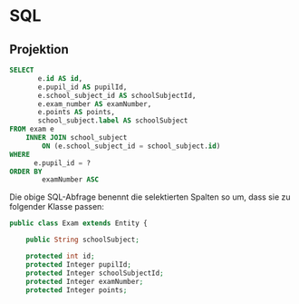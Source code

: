 # SQL
## Projektion

````sql
SELECT
       e.id AS id,
       e.pupil_id AS pupilId,
       e.school_subject_id AS schoolSubjectId,
       e.exam_number AS examNumber,
       e.points AS points,
       school_subject.label AS schoolSubject
FROM exam e
    INNER JOIN school_subject
        ON (e.school_subject_id = school_subject.id)
WHERE
      e.pupil_id = ?
ORDER BY
        examNumber ASC
````

Die obige SQL-Abfrage benennt die selektierten Spalten so um, dass sie zu folgender
Klasse passen:

````php
public class Exam extends Entity {

    public String schoolSubject;

    protected int id;
    protected Integer pupilId;
    protected Integer schoolSubjectId;
    protected Integer examNumber;
    protected Integer points;
````